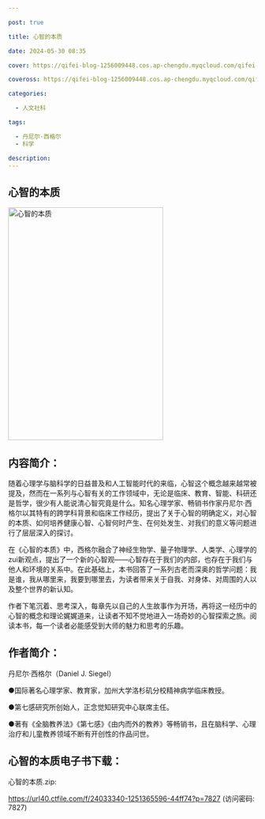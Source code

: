 ```yaml
---

post: true

title: 心智的本质

date: 2024-05-30 08:35

cover: https://qifei-blog-1256009448.cos.ap-chengdu.myqcloud.com/qifei-blog/64cf8b231ddac507cca68019.jpg

coveross: https://qifei-blog-1256009448.cos.ap-chengdu.myqcloud.com/qifei-blog/64cf8b231ddac507cca68019.jpg

categories:

  - 人文社科

tags:

  - 丹尼尔·西格尔
  - 科学

description:
---
```


## 心智的本质

<img alt="心智的本质" class="aligncenter loaded" data-was-processed="true" decoding="async" fetchpriority="high" height="471" src="https://qifei-blog-1256009448.cos.ap-chengdu.myqcloud.com/qifei-blog/64cf8b231ddac507cca68019.jpg" style="cursor: zoom-in;" width="314"/>

## 内容简介：

随着心理学与脑科学的日益普及和人工智能时代的来临，心智这个概念越来越常被提及，然而在一系列与心智有关的工作领域中，无论是临床、教育、智能、科研还是哲学，很少有人能说清心智究竟是什么。知名心理学家、畅销书作家丹尼尔·西格尔以其特有的跨学科背景和临床工作经历，提出了关于心智的明确定义，对心智的本质、如何培养健康心智、心智何时产生、在何处发生、对我们的意义等问题进行了层层深入的探讨。

在《心智的本质》中，西格尔融合了神经生物学、量子物理学、人类学、心理学的zui新观点，提出了一个新的心智观——心智存在于我们的内部，也存在于我们与他人和环境的关系中。在此基础上，本书回答了一系列古老而深奥的哲学问题：我是谁，我从哪里来，我要到哪里去，为读者带来关于自我、对身体、对周围的人以及整个世界的新认知。

作者下笔沉着、思考深入，每章先以自己的人生故事作为开场，再将这一经历中的心智的概念和理论娓娓道来，让读者不知不觉地进入一场奇妙的心智探索之旅。阅读本书，每一个读者必能感受到大师的魅力和思考的乐趣。

## 作者简介：

丹尼尔·西格尔（Daniel J. Siegel）

●国际著名心理学家、教育家，加州大学洛杉矶分校精神病学临床教授。

●第七感研究所创始人，正念觉知研究中心联席主任。

●著有《全脑教养法》《第七感》《由内而外的教养》等畅销书，且在脑科学、心理治疗和儿童教养领域不断有开创性的作品问世。

## 心智的本质电子书下载：

心智的本质.zip: 

https://url40.ctfile.com/f/24033340-1251365596-44ff74?p=7827 (访问密码: 7827)
